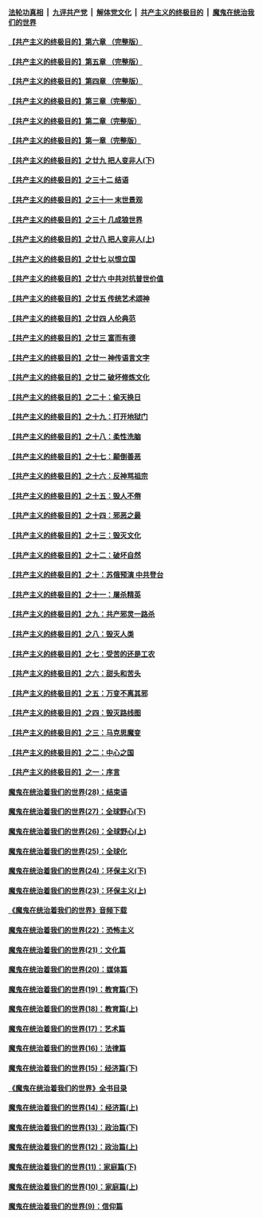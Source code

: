 

####  [法轮功真相](../../../../basic/blob/master/README.md?t=05070931) &nbsp;|&nbsp; [九评共产党](../../../../9ping.md/blob/master/README.md?t=05070931) &nbsp;|&nbsp; [解体党文化](../../../../jtdwh.md/blob/master/README.md?t=05070931)  &nbsp;|&nbsp; [共产主义的终极目的](../../../../gczydzjmd.md/blob/master/README.md?t=05070931) &nbsp;|&nbsp; [魔鬼在统治我们的世界](../../../../mgztzwmdsj.md/blob/master/README.md?t=05070931) 

#### [【共产主义的终极目的】第六章 （完整版）](../pages/nsc422/n11428913.md?t=05070931) 

#### [【共产主义的终极目的】第五章 （完整版）](../pages/nsc422/n11428912.md?t=05070931) 

#### [【共产主义的终极目的】第四章 （完整版）](../pages/nsc422/n11428907.md?t=05070931) 

#### [【共产主义的终极目的】第三章（完整版）](../pages/nsc422/n11428848.md?t=05070931) 

#### [【共产主义的终极目的】第二章（完整版）](../pages/nsc422/n11428831.md?t=05070931) 

#### [【共产主义的终极目的】第一章（完整版）](../pages/nsc422/n11417651.md?t=05070931) 

#### [【共产主义的终极目的】之廿九 把人变非人(下)](../pages/nsc422/n11344140.md?t=05070931) 

#### [【共产主义的终极目的】之三十二 结语](../pages/nsc422/n11360535.md?t=05070931) 

#### [【共产主义的终极目的】之三十一 末世景观](../pages/nsc422/n11351129.md?t=05070931) 

#### [【共产主义的终极目的】之三十 几成狼世界](../pages/nsc422/n11348280.md?t=05070931) 

#### [【共产主义的终极目的】之廿八 把人变非人(上)](../pages/nsc422/n11340492.md?t=05070931) 

#### [【共产主义的终极目的】之廿七 以恨立国](../pages/nsc422/n11336944.md?t=05070931) 

#### [【共产主义的终极目的】之廿六 中共对抗普世价值](../pages/nsc422/n11324785.md?t=05070931) 

#### [【共产主义的终极目的】之廿五 传统艺术颂神](../pages/nsc422/n11296396.md?t=05070931) 

#### [【共产主义的终极目的】之廿四 人伦典范](../pages/nsc422/n11296397.md?t=05070931) 

#### [【共产主义的终极目的】之廿三 富而有德](../pages/nsc422/n11283598.md?t=05070931) 

#### [【共产主义的终极目的】之廿一 神传语言文字](../pages/nsc422/n11263265.md?t=05070931) 

#### [【共产主义的终极目的】之廿二 破坏修炼文化](../pages/nsc422/n11245728.md?t=05070931) 

#### [【共产主义的终极目的】之二十：偷天换日](../pages/nsc422/n11238846.md?t=05070931) 

#### [【共产主义的终极目的】之十九：打开地狱门](../pages/nsc422/n11206376.md?t=05070931) 

#### [【共产主义的终极目的】之十八：柔性洗脑](../pages/nsc422/n11199994.md?t=05070931) 

#### [【共产主义的终极目的】之十七：颠倒善恶](../pages/nsc422/n11179782.md?t=05070931) 

#### [【共产主义的终极目的】之十六：反神骂祖宗](../pages/nsc422/n11166798.md?t=05070931) 

#### [【共产主义的终极目的】之十五：毁人不倦](../pages/nsc422/n11166792.md?t=05070931) 

#### [【共产主义的终极目的】之十四：邪恶之最](../pages/nsc422/n11150249.md?t=05070931) 

#### [【共产主义的终极目的】之十三：毁灭文化](../pages/nsc422/n11135227.md?t=05070931) 

#### [【共产主义的终极目的】之十二：破坏自然](../pages/nsc422/n11135214.md?t=05070931) 

#### [【共产主义的终极目的】之十：苏俄预演 中共登台](../pages/nsc422/n11118424.md?t=05070931) 

#### [【共产主义的终极目的】之十一：屠杀精英](../pages/nsc422/n11118442.md?t=05070931) 

#### [【共产主义的终极目的】之九：共产邪灵一路杀](../pages/nsc422/n11114139.md?t=05070931) 

#### [【共产主义的终极目的】之八：毁灭人类](../pages/nsc422/n11108503.md?t=05070931) 

#### [【共产主义的终极目的】之七：受苦的还是工农](../pages/nsc422/n11101809.md?t=05070931) 

#### [【共产主义的终极目的】之六：甜头和苦头](../pages/nsc422/n11096971.md?t=05070931) 

#### [【共产主义的终极目的】之五：万变不离其邪](../pages/nsc422/n11091285.md?t=05070931) 

#### [【共产主义的终极目的】之四：毁灭路线图](../pages/nsc422/n11086284.md?t=05070931) 

#### [【共产主义的终极目的】之三：马克思魔变](../pages/nsc422/n11061941.md?t=05070931) 

#### [【共产主义的终极目的】之二：中心之国](../pages/nsc422/n11047728.md?t=05070931) 

#### [【共产主义的终极目的】之一：序言](../pages/nsc422/n11086077.md?t=05070931) 

#### [魔鬼在统治着我们的世界(28)：结束语](../pages/nsc422/n10936246.md?t=05070931) 

#### [魔鬼在统治着我们的世界(27)：全球野心(下)](../pages/nsc422/n10928319.md?t=05070931) 

#### [魔鬼在统治着我们的世界(26)：全球野心(上)](../pages/nsc422/n10900318.md?t=05070931) 

#### [魔鬼在统治着我们的世界(25)：全球化](../pages/nsc422/n10788205.md?t=05070931) 

#### [魔鬼在统治着我们的世界(24)：环保主义(下)](../pages/nsc422/n10695307.md?t=05070931) 

#### [魔鬼在统治着我们的世界(23)：环保主义(上)](../pages/nsc422/n10688613.md?t=05070931) 

#### [《魔鬼在统治着我们的世界》音频下载](../pages/nsc422/n10635553.md?t=05070931) 

#### [魔鬼在统治着我们的世界(22)：恐怖主义](../pages/nsc422/n10614727.md?t=05070931) 

#### [魔鬼在统治着我们的世界(21)：文化篇](../pages/nsc422/n10597706.md?t=05070931) 

#### [魔鬼在统治着我们的世界(20)：媒体篇](../pages/nsc422/n10586579.md?t=05070931) 

#### [魔鬼在统治着我们的世界(19)：教育篇(下)](../pages/nsc422/n10564808.md?t=05070931) 

#### [魔鬼在统治着我们的世界(18)：教育篇(上)](../pages/nsc422/n10526970.md?t=05070931) 

#### [魔鬼在统治着我们的世界(17)：艺术篇](../pages/nsc422/n10499093.md?t=05070931) 

#### [魔鬼在统治着我们的世界(16)：法律篇](../pages/nsc422/n10485969.md?t=05070931) 

#### [魔鬼在统治着我们的世界(15)：经济篇(下)](../pages/nsc422/n10469975.md?t=05070931) 

#### [《魔鬼在统治着我们的世界》全书目录](../pages/nsc422/n10464261.md?t=05070931) 

#### [魔鬼在统治着我们的世界(14)：经济篇(上)](../pages/nsc422/n10457370.md?t=05070931) 

#### [魔鬼在统治着我们的世界(13)：政治篇(下)](../pages/nsc422/n10448270.md?t=05070931) 

#### [魔鬼在统治着我们的世界(12)：政治篇(上)](../pages/nsc422/n10444576.md?t=05070931) 

#### [魔鬼在统治着我们的世界(11)：家庭篇(下)](../pages/nsc422/n10440961.md?t=05070931) 

#### [魔鬼在统治着我们的世界(10)：家庭篇(上)](../pages/nsc422/n10435448.md?t=05070931) 

#### [魔鬼在统治着我们的世界(9)：信仰篇](../pages/nsc422/n10432159.md?t=05070931) 

